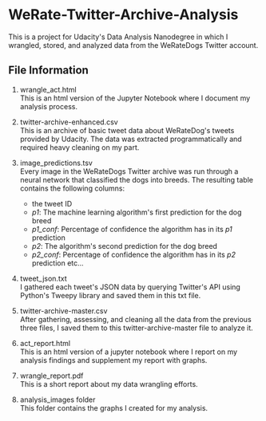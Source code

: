 # WeRate-Twitter-Archive-Analysis
This is a project for Udacity's Data Analysis Nanodegree in which I wrangled, stored, and analyzed data from the WeRateDogs Twitter account.
## File Information
1. wrangle_act.html  
This is an html version of the Jupyter Notebook where I document my analysis process. 

2. twitter-archive-enhanced.csv  
This is an archive of basic tweet data about WeRateDog's tweets provided by Udacity. The data was extracted programmatically and required heavy cleaning on my part.

3. image_predictions.tsv  
Every image in the WeRateDogs Twitter archive was run through a neural network that classified the dogs into breeds. The resulting table contains the following columns:
     * the tweet ID
     * *p1*: The machine learning algorithm's first prediction for the dog breed
     * *p1_conf*: Percentage of confidence the algorithm has in its _p1_ prediction
     * *p2*: The algorithm's second prediction for the dog breed
     * *p2_conf*: Percentage of confidence the algorithm has in its _p2_ prediction
     etc...
4. tweet_json.txt  
I gathered each tweet's JSON data by querying Twitter's API using Python's Tweepy library and saved them in this txt file. 

5. twitter-archive-master.csv  
After gathering, assessing, and cleaning all the data from the previous three files, I saved them to this twitter-archive-master file to analyze it.

6. act_report.html  
This is an html version of a jupyter notebook where I report on my analysis findings and supplement my report with graphs.

7. wrangle_report.pdf  
This is a short report about my data wrangling efforts.

8. analysis_images folder  
This folder contains the graphs I created for my analysis.


